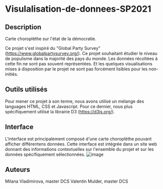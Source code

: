 # Visulalisation-de-donnees-SP2021

## Description

Carte choroplèthe sur l'état de la démocratie.

Ce projet s'est inspiré du "Global Party Survey" (https://www.globalpartysurvey.org/). Ce projet souhaitant étudier le niveau de populisme dans la majorité des pays du monde. Les données récoltées à cette fin ne sont pas souvent représentées. Et les quelques visualisations mises à disposition par le projet ne sont pas forcément lisibles pour les non-initiés.

## Outils utilisés

Pour mener ce projet à son terme, nous avons utilisé un mélange des languages HTML, CSS et Javascript. Pour ce dernier, nous plus spécifiquement utilisé la librairie D3 (https://d3js.org/).

## Interface

L'interface est principalement composé d'une carte choroplèthe pouvant afficher différentens données. Cette interface est intégrée dans un site web donnant des informations contextuelles sur l'ensemble du projet et sur les données spécifiquement sélectionnées.
![image](https://user-images.githubusercontent.com/81250250/121051520-d157c700-c7b9-11eb-9486-40e4fd563156.png)


## Auteurs

Milana Vladimirova, master DCS
Valentin Mulder, master DCS
